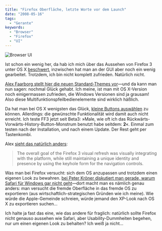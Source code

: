 ```yaml
---
title: "Firefox Oberfläche, letzte Worte vor dem Launch"
date: "2008-05-16"
tags:
  - "Gerante"
keywords:
  - "Browser"
  - "Firefox"
  - "UI"
---
```


![Browser UI](/img/codecandies/ZZ04ED0546.png)

Ist schon ein wenig her, da hab ich mich über das Aussehen von Firefox 3 unter OS X [beschwert](/codecandies/2008/03/02/geht-das-denn-wirklich-nicht-besser/), inzwischen hat man an der GUI aber noch ein wenig gearbeitet. Trotzdem, ich bin nicht komplett zufrieden. Natürlich nicht.

[Alex Faarborg stellt hier die neuen Standard-Themes vor](http://blog.mozilla.com/faaborg/2008/05/14/firefox-3-themes/)—und da kann man nun sagen: nochmal Glück gehabt. Ich meine, ist man mit OS X-Version noch einigermassen zufrieden, die Windows Versionen sind ja grausam! Also diese Multifunktionspfeilbedienelemente sind wirklich häßlich.

Da hat man bei OS X wenigsten das Glück, [kleine Buttons auswählen](http://iamthewalr.us/blog/2008/03/27/smaller-is-better/) zu können. Allerdings: die gewünschte Funktionalität wird damit auch nicht erreicht. Ich teste FF3 jetzt seit Beta3: »Male, wie oft ich das Rückwärts-Vorwärts-History-Button-Monstrum benutzt habe seitdem: **2**«. Einmal zum testen nach der Installation, und nach einem Update. Der Rest geht per Tastenkombi.

Alex [sieht das natürlich anders](http://blog.mozilla.com/faaborg/2008/05/14/firefox-3-themes/):

> The overall goal of the Firefox 3 visual refresh was visually integrating with the platform, while still maintaining a unique identity and presence by using the keyhole form for the navigation controls.

Was man bei Firefox versucht: sich dem OS anzupassen und trotzdem einen eigenen Look zu bewahren. [bei Peter Kröner diskutiert man gerade, warum Safari für Windows gar nicht geht](http://www.peterkroener.de/warum-safari-auf-windows-keine-chance-hat/)—dort macht man es nämlich genau anders: man versucht die fremde Oberfläche in das fremde OS zu exportieren (aus wirtschaftlich-strategischen Gründen wie ich meine). Wie würde die Apple-Gemeinde schreien, würde jemand den XP-Look nach OS X zu exportieren suchen…

Ich halte ja fast das eine, wie das andere für fraglich: natürlich sollte Firefox nicht genauso aussehen wie Safari, aber Usability-Dummheiten begehen, nur um einen eigenen Look zu behalten? Ich weiß ja nicht…
